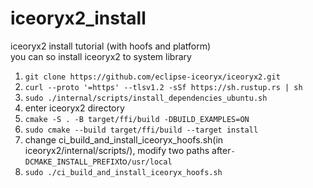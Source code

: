 # iceoryx2_install  
iceoryx2 install tutorial (with hoofs and platform)  
you can so install iceoryx2 to system library  
1. `git clone https://github.com/eclipse-iceoryx/iceoryx2.git`
2. `curl --proto '=https' --tlsv1.2 -sSf https://sh.rustup.rs | sh`
3. `sudo ./internal/scripts/install_dependencies_ubuntu.sh`
4. enter iceoryx2 directory
5. `cmake -S . -B target/ffi/build -DBUILD_EXAMPLES=ON`
6. `sudo cmake --build target/ffi/build --target install`
7. change ci_build_and_install_iceoryx_hoofs.sh(in iceoryx2/internal/scripts/), modify two paths after`-DCMAKE_INSTALL_PREFIX`to`/usr/local`  
8. `sudo ./ci_build_and_install_iceoryx_hoofs.sh`
